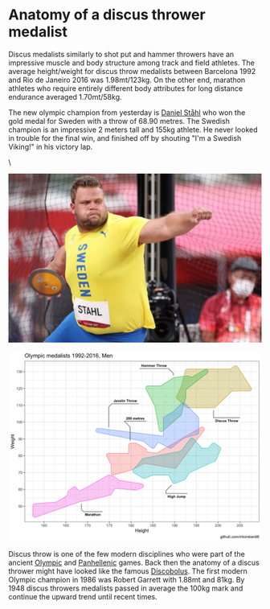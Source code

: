 # Anatomy of a discus thrower medalist

Discus medalists similarly to shot put and hammer throwers have an impressive muscle and body structure among track and field athletes. The average height/weight for discus throw medalists between Barcelona 1992 and Rio de Janeiro 2016 was 1.98mt/123kg. On the other end, marathon athletes who require entirely different body attributes for long distance endurance averaged 1.70mt/58kg.

The new olympic champion from yesterday is [Daniel Ståhl](https://en.wikipedia.org/wiki/Daniel_St%C3%A5hl) who won the gold medal for Sweden with a throw of 68.90 metres. The Swedish champion is an impressive 2 meters tall and 155kg athlete. He never looked in trouble for the final win, and finished off by shouting "I'm a Swedish Viking!" in his victory lap. 

\ 

![](DanielStahl.png)

![](figures/athletics-1.png)

Discus throw is one of the few modern disciplines who were part of the ancient [Olympic](https://en.wikipedia.org/wiki/Ancient_Olympic_Games) and [Panhellenic](https://en.wikipedia.org/wiki/Panhellenic_Games) games. Back then the anatomy of a discus thrower might have looked like the famous [Discobolus](https://en.wikipedia.org/wiki/Discobolus). The first modern Olympic champion in 1986 was Robert Garrett with 1.88mt and 81kg. By 1948 discus throwers medalists passed in average the 100kg mark and continue the upward trend until recent times.

